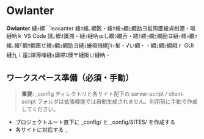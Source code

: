# Owlanter

**Owlanter** 縺ｯ縲￣leasanter 繧ｵ繧､繝医・繧ｹ繧ｯ繝ｪ繝励ヨ髢狗匱繧貞柑邇・喧縺吶ｋ VS Code 諡｡蠑ｵ讖溯・縺ｧ縺吶ゅし繝ｼ繝舌・繧ｹ繧ｯ繝ｪ繝励ヨ縺ｨ繧ｯ繝ｩ繧､繧｢繝ｳ繝医せ繧ｯ繝ｪ繝励ヨ縺ｮ蜷梧悄縲∫ｷｨ髮・√い繝・・繝ｭ繝ｼ繝峨ｒ GUI 縺九ｉ逶ｴ諢溽噪縺ｫ謫堺ｽ懊〒縺阪∪縺吶・

## ワークスペース準備（必須・手動）

> **重要**: _config ディレクトリと各サイト配下の server-script / client-script フォルダは拡張機能では自動生成されません。利用前に手動で作成してください。

- プロジェクトルート直下に _config/ と _config/SITES/ を作成する
- 各サイトに対応する <SiteId>_<Title> フォルダと、その配下の server-script / client-script を用意する（例: 5_タスク管理/server-script）
- 既存の config.json や site.json、site-info.json などがある場合は _config/ 以下へ手動で配置する
- 「Owlanter Sites」ビューのツールバーにある「ワークスペース初期化」ボタンを押すと、必要なディレクトリと未作成の site-info.json をまとめて生成できます。
## 迚ｹ蠕ｴ

- **繧ｵ繧､繝育ｮ｡逅・* - 隍・焚縺ｮ Pleasanter 繧ｵ繧､繝医ｒ逋ｻ骭ｲ繝ｻ蛻・崛蜿ｯ閭ｽ
- **繧ｹ繧ｯ繝ｪ繝励ヨ蜷梧悄** - Pull / Push / Watch / Diff 縺ｫ繧医ｋ蜿梧婿蜷大酔譛・
- **繧｢繝・・繝ｭ繝ｼ繝画ｩ溯・** - 繧ｵ繝ｼ繝舌・/繧ｯ繝ｩ繧､繧｢繝ｳ繝医せ繧ｯ繝ｪ繝励ヨ繧貞句挨縺ｫ繧｢繝・・繝ｭ繝ｼ繝・
- **繧｢繧ｯ繝・ぅ繝悶せ繧ｯ繝ｪ繝励ヨ邂｡逅・* - GUI 縺九ｉ繧｢繧ｯ繝・ぅ繝悶せ繧ｯ繝ｪ繝励ヨ縺ｮ險ｭ螳壹・隗｣髯､縺悟庄閭ｽ
- **險ｭ螳壼酔譛・* - VS Code 縺ｮ險ｭ螳壹→繝励Ο繧ｸ繧ｧ繧ｯ繝郁ｨｭ螳壹ｒ閾ｪ蜍募酔譛・

## 繧､繝ｳ繧ｹ繝医・繝ｫ

1. VS Code 縺ｮ諡｡蠑ｵ讖溯・繝槭・繧ｱ繝・ヨ繝励Ξ繧､繧ｹ縺九ｉ縲薫wlanter縲阪ｒ讀懃ｴ｢
2. [Install] 繧偵け繝ｪ繝・け縺励※繧､繝ｳ繧ｹ繝医・繝ｫ

## 菴ｿ縺・婿

### 蛻晄悄險ｭ螳・

1. **謗･邯夊ｨｭ螳壹・蛻晄悄蛹・*
   - 繧ｵ繧､繝峨ヰ繝ｼ縺ｮ縲薫wlanter Sites縲阪ン繝･繝ｼ縺ｧ 伯 繧｢繧､繧ｳ繝ｳ繧偵け繝ｪ繝・け
   - 縺ｾ縺溘・縲√さ繝槭Φ繝峨ヱ繝ｬ繝・ヨ・・Ctrl+Shift+P` / `Cmd+Shift+P`・峨°繧・`Owlanter: 謗･邯夊ｨｭ螳壼・譛溷喧` 繧貞ｮ溯｡・

2. **繝峨Γ繧､繝ｳ縺ｨ API 繧ｭ繝ｼ縺ｮ險ｭ螳・*
   - VS Code 縺ｮ險ｭ螳夲ｼ・Ctrl+,` / `Cmd+,`・峨ｒ髢九￥ / 繧ゅ＠縺上・豁ｯ霆翫・繝ｼ繧ｯ繧偵け繝ｪ繝・け
   - 縲薫wlanter縲阪〒讀懃ｴ｢
   - `Owlanter: Domain` 縺ｫ Pleasanter 縺ｮ繝吶・繧ｹ URL 繧貞・蜉幢ｼ井ｾ・ `https://example.com/`・・
   - `Owlanter: Api Key` 縺ｫ API 繧ｭ繝ｼ繧貞・蜉・

3. **險ｭ螳壹・蜷梧悄**
   - 縲薫wlanter Sites縲阪ン繝･繝ｼ縺ｧ 売 繧｢繧､繧ｳ繝ｳ繧偵け繝ｪ繝・け
   - 縺ｾ縺溘・縲√さ繝槭Φ繝峨ヱ繝ｬ繝・ヨ縺九ｉ `Owlanter: 險ｭ螳壼酔譛歔 繧貞ｮ溯｡・

4. **繧ｵ繧､繝医・霑ｽ蜉**
   - 縲薫wlanter Sites縲阪ン繝･繝ｼ縺ｧ 筐・繧｢繧､繧ｳ繝ｳ繧偵け繝ｪ繝・け
   - 繧ｵ繧､繝・ID縲∝錐蜑阪∬ｪｬ譏弱ｒ蜈･蜉・

### 蝓ｺ譛ｬ逧・↑謫堺ｽ・

#### 繧ｹ繧ｯ繝ｪ繝励ヨ縺ｮ蜿門ｾ暦ｼ・ull・・
1. 縲薫wlanter Sites縲阪ン繝･繝ｼ縺ｧ繧ｵ繧､繝医ｒ蜿ｳ繧ｯ繝ｪ繝・け
2. 縲薫wlanter: 繧ｹ繧ｯ繝ｪ繝励ヨ蜿門ｾ・(Pull)縲阪ｒ驕ｸ謚・

#### 繧ｹ繧ｯ繝ｪ繝励ヨ縺ｮ驕ｩ逕ｨ・・ush・・
1. 縲薫wlanter Sites縲阪ン繝･繝ｼ縺ｧ繧ｵ繧､繝医ｒ繧ｯ繝ｪ繝・け
2. 繧ｵ繧､繝亥錐縺ｮ讓ｪ縺ｫ縺ゅｋ 笘・ｸ・繧｢繧､繧ｳ繝ｳ繧偵け繝ｪ繝・け・医う繝ｳ繝ｩ繧､繝ｳ・・
3. 縺ｾ縺溘・蜿ｳ繧ｯ繝ｪ繝・け繝｡繝九Η繝ｼ縺九ｉ縲薫wlanter: 繧ｹ繧ｯ繝ｪ繝励ヨ驕ｩ逕ｨ (Push)縲阪ｒ驕ｸ謚・

#### 蟾ｮ蛻・・遒ｺ隱・
1. 繧ｵ繧､繝医ｒ蜿ｳ繧ｯ繝ｪ繝・け
2. 縲薫wlanter: 蟾ｮ蛻・｡ｨ遉ｺ縲阪ｒ驕ｸ謚・

#### 閾ｪ蜍募酔譛滂ｼ・atch・・
1. 繧ｵ繧､繝医ｒ蜿ｳ繧ｯ繝ｪ繝・け
2. 縲薫wlanter: 閾ｪ蜍募酔譛・(Watch)縲阪ｒ驕ｸ謚・
3. 繝輔ぃ繧､繝ｫ螟画峩縺瑚・蜍慕噪縺ｫ讀懃衍縺輔ｌ縲√し繝ｼ繝舌・縺ｫ蜿肴丐縺輔ｌ縺ｾ縺・

#### 繧｢繧ｯ繝・ぅ繝悶せ繧ｯ繝ｪ繝励ヨ縺ｮ險ｭ螳・
1. 繧ｵ繧､繝磯・荳九・繧ｹ繧ｯ繝ｪ繝励ヨ・・erver / Client・峨ｒ蜿ｳ繧ｯ繝ｪ繝・け
2. 縲薫wlanter: 繧｢繧ｯ繝・ぅ繝悶せ繧ｯ繝ｪ繝励ヨ險ｭ螳壹阪ｒ驕ｸ謚・

## 險ｭ螳夐・岼

| 險ｭ螳壼錐 | 隱ｬ譏・| 繝・ヵ繧ｩ繝ｫ繝・|
|--------|------|------------|
| `owlanter.domain` | Pleasanter 縺ｮ繝吶・繧ｹ URL | `""` |
| `owlanter.apiKey` | Pleasanter API 繧ｭ繝ｼ | `""` |
| `owlanter.autoSave` | 繝輔ぃ繧､繝ｫ菫晏ｭ俶凾縺ｫ閾ｪ蜍輔い繝・・繝ｭ繝ｼ繝・| `true` |
| `owlanter.logLevel` | 繝ｭ繧ｰ蜃ｺ蜉帙Ξ繝吶Ν・・ebug/info/warn/error・・| `info` |

## 繧ｳ繝槭Φ繝我ｸ隕ｧ

### 繧ｵ繧､繝育ｮ｡逅・
- `Owlanter: 繧ｵ繧､繝井ｸ隕ｧ陦ｨ遉ｺ` - 逋ｻ骭ｲ縺輔ｌ縺ｦ縺・ｋ繧ｵ繧､繝医ｒ荳隕ｧ陦ｨ遉ｺ
- `Owlanter: 繧ｵ繧､繝磯∈謚杼 - 謫堺ｽ懷ｯｾ雎｡縺ｮ繧ｵ繧､繝医ｒ驕ｸ謚・
- `Owlanter: 迴ｾ蝨ｨ縺ｮ繧ｵ繧､繝域ュ蝣ｱ陦ｨ遉ｺ` - 驕ｸ謚樔ｸｭ縺ｮ繧ｵ繧､繝域ュ蝣ｱ繧定｡ｨ遉ｺ
- `Owlanter: 繧ｵ繧､繝郁ｿｽ蜉` - 譁ｰ縺励＞繧ｵ繧､繝医ｒ逋ｻ骭ｲ

### 繧ｹ繧ｯ繝ｪ繝励ヨ蜷梧悄
- `Owlanter: 繧ｹ繧ｯ繝ｪ繝励ヨ蜿門ｾ・(Pull)` - 繧ｵ繝ｼ繝舌・縺九ｉ繧ｹ繧ｯ繝ｪ繝励ヨ繧貞叙蠕・
- `Owlanter: 繧ｹ繧ｯ繝ｪ繝励ヨ驕ｩ逕ｨ (Push)` - 繝ｭ繝ｼ繧ｫ繝ｫ縺ｮ繧ｹ繧ｯ繝ｪ繝励ヨ繧偵し繝ｼ繝舌・縺ｫ驕ｩ逕ｨ
- `Owlanter: 閾ｪ蜍募酔譛・(Watch)` - 繝輔ぃ繧､繝ｫ螟画峩繧堤屮隕悶＠縺ｦ閾ｪ蜍募酔譛・
- `Owlanter: 蟾ｮ蛻・｡ｨ遉ｺ` - 繝ｭ繝ｼ繧ｫ繝ｫ縺ｨ繧ｵ繝ｼ繝舌・縺ｮ蟾ｮ蛻・ｒ陦ｨ遉ｺ

### 繧｢繝・・繝ｭ繝ｼ繝・
- `Owlanter: 繧ｹ繧ｯ繝ｪ繝励ヨ繧｢繝・・繝ｭ繝ｼ繝荏 - 繧ｹ繧ｯ繝ｪ繝励ヨ繧偵い繝・・繝ｭ繝ｼ繝・
- `Owlanter: 繧ｵ繝ｼ繝舌・繧ｹ繧ｯ繝ｪ繝励ヨ繧｢繝・・繝ｭ繝ｼ繝荏 - 繧ｵ繝ｼ繝舌・繧ｹ繧ｯ繝ｪ繝励ヨ繧偵い繝・・繝ｭ繝ｼ繝・
- `Owlanter: 繧ｯ繝ｩ繧､繧｢繝ｳ繝医せ繧ｯ繝ｪ繝励ヨ繧｢繝・・繝ｭ繝ｼ繝荏 - 繧ｯ繝ｩ繧､繧｢繝ｳ繝医せ繧ｯ繝ｪ繝励ヨ繧偵い繝・・繝ｭ繝ｼ繝・
- `Owlanter: 繝輔ぃ繧､繝ｫ繧｢繝・・繝ｭ繝ｼ繝荏 - 繝輔ぃ繧､繝ｫ繧呈欠螳壹＠縺ｦ繧｢繝・・繝ｭ繝ｼ繝・

### 繧ｹ繧ｯ繝ｪ繝励ヨ邂｡逅・
- `Owlanter: 繧｢繧ｯ繝・ぅ繝悶せ繧ｯ繝ｪ繝励ヨ陦ｨ遉ｺ` - 繧｢繧ｯ繝・ぅ繝悶せ繧ｯ繝ｪ繝励ヨ繧定｡ｨ遉ｺ
- `Owlanter: 繧｢繧ｯ繝・ぅ繝悶せ繧ｯ繝ｪ繝励ヨ險ｭ螳啻 - 繧｢繧ｯ繝・ぅ繝悶せ繧ｯ繝ｪ繝励ヨ繧定ｨｭ螳・
- `Owlanter: 繧｢繧ｯ繝・ぅ繝悶せ繧ｯ繝ｪ繝励ヨ隗｣髯､` - 繧｢繧ｯ繝・ぅ繝悶せ繧ｯ繝ｪ繝励ヨ繧定ｧ｣髯､

### 險ｭ螳・
- `Owlanter: 迴ｾ蝨ｨ縺ｮ謗･邯夊ｨｭ螳夊｡ｨ遉ｺ` - 迴ｾ蝨ｨ縺ｮ謗･邯夊ｨｭ螳壹ｒ陦ｨ遉ｺ
- `Owlanter: 謗･邯夊ｨｭ螳壽峩譁ｰ` - 謗･邯夊ｨｭ螳壹ｒ譖ｴ譁ｰ
- `Owlanter: 險ｭ螳壼酔譛歔 - VS Code 險ｭ螳壹→繝励Ο繧ｸ繧ｧ繧ｯ繝郁ｨｭ螳壹ｒ蜷梧悄
- `Owlanter: 謗･邯夊ｨｭ螳壼・譛溷喧` - 謗･邯夊ｨｭ螳壹ｒ蛻晄悄蛹・
- `Owlanter: 險ｭ螳壹ｒ髢九￥` - VS Code 縺ｮ險ｭ螳夂判髱｢繧帝幕縺・

## 蠢・ｦ∬ｦ∽ｻｶ

- Visual Studio Code 1.105.0 莉･髯・
- Pleasanter 繧ｵ繝ｼ繝舌・縺ｸ縺ｮ繧｢繧ｯ繧ｻ繧ｹ讓ｩ髯・
- Pleasanter API 繧ｭ繝ｼ

## 繝医Λ繝悶Ν繧ｷ繝･繝ｼ繝・ぅ繝ｳ繧ｰ

### 謗･邯壹〒縺阪↑縺・
- 繝峨Γ繧､繝ｳ URL 縺梧ｭ｣縺励＞縺狗｢ｺ隱阪＠縺ｦ縺上□縺輔＞・域忰蟆ｾ縺ｮ繧ｹ繝ｩ繝・す繝･繧ょ性繧・・
- API 繧ｭ繝ｼ縺梧ｭ｣縺励￥險ｭ螳壹＆繧後※縺・ｋ縺狗｢ｺ隱阪＠縺ｦ縺上□縺輔＞
- `Owlanter: 險ｭ螳壼酔譛歔 繧貞ｮ溯｡後＠縺ｦ縲∬ｨｭ螳壹ｒ蜷梧悄縺励※縺上□縺輔＞

### 繧ｹ繧ｯ繝ｪ繝励ヨ縺悟渚譏縺輔ｌ縺ｪ縺・
- `Owlanter: 蟾ｮ蛻・｡ｨ遉ｺ` 縺ｧ蟾ｮ蛻・ｒ遒ｺ隱阪＠縺ｦ縺上□縺輔＞
- `Owlanter: 繧ｹ繧ｯ繝ｪ繝励ヨ驕ｩ逕ｨ (Push)` 繧貞ｮ溯｡後＠縺ｦ縺上□縺輔＞

## 繝輔ぅ繝ｼ繝峨ヰ繝・け繝ｻ蝠城｡悟ｱ蜻・

蝠城｡後′逋ｺ逕溘＠縺溷ｴ蜷医ｄ讖溯・繝ｪ繧ｯ繧ｨ繧ｹ繝医′縺ゅｋ蝣ｴ蜷医・縲ーGitHub Issues](https://github.com/aToy0m0/owlanter-pleasanter-dev-tol/issues) 縺ｾ縺ｧ縺顔衍繧峨○縺上□縺輔＞縲・

## 繝ｩ繧､繧ｻ繝ｳ繧ｹ

縺薙・繝励Ο繧ｸ繧ｧ繧ｯ繝医・繝ｩ繧､繧ｻ繝ｳ繧ｹ縺ｫ蠕薙＞縺ｾ縺吶・

---

**Enjoy coding with Owlanter!**


